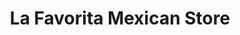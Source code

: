 ---
title: "La Favorita Mexican Store"
url: /auburn/la-favorita-mexican-store/
shop: Lebensmittel
---